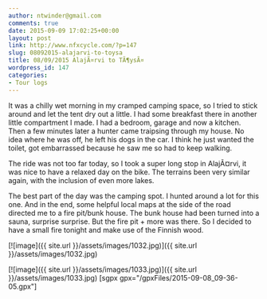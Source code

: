 ```yaml
---
author: ntwinder@gmail.com
comments: true
date: 2015-09-09 17:02:25+00:00
layout: post
link: http://www.nfxcycle.com/?p=147
slug: 08092015-alajarvi-to-toysa
title: 08/09/2015 AlajÃ¤rvi to TÃ¶ysÃ¤
wordpress_id: 147
categories:
- Tour logs
---
```


It was a chilly wet morning in my cramped camping space, so I tried to stick around and let the tent dry out a little. I had some breakfast there in another little compartment I made. I had a bedroom, garage and now a kitchen. 
Then a few minutes later a hunter came traipsing through my house. No idea where he was off, he left his dogs in the car. I think he just wanted the toilet, got embarrassed because he saw me so had to keep walking. 

The ride was not too far today, so I took a super long stop in AlajÃ¤rvi, it was nice to have a relaxed day on the bike. The terrains been very similar again, with the inclusion of even more lakes. 

The best part of the day was the camping spot. I hunted around a lot for this one. And in the end, some helpful local maps at the side of the road directed me to a fire pit/bunk house. The bunk house had been turned into a sauna, surprise surprise. But the fire pit + more was there. So I decided to have a small fire tonight and make use of the Finnish wood. 


[![image]({{ site.url }}/assets/images/1032.jpg)]({{ site.url }}/assets/images/1032.jpg)



[![image]({{ site.url }}/assets/images/1033.jpg)]({{ site.url }}/assets/images/1033.jpg)
[sgpx gpx="/gpxFiles/2015-09-08_09-36-05.gpx"]
